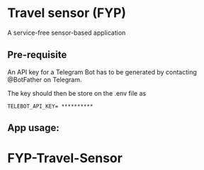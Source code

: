 # Travel sensor (FYP)

A service-free sensor-based application

## Pre-requisite
An API key for a Telegram Bot has to be generated by contacting @BotFather on Telegram.

The key should then be store on the .env file as
```
TELEBOT_API_KEY= **********
```

## App usage:
# FYP-Travel-Sensor

